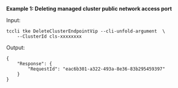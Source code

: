 **Example 1: Deleting managed cluster public network access port**



Input: 

```
tccli tke DeleteClusterEndpointVip --cli-unfold-argument  \
    --ClusterId cls-xxxxxxxx
```

Output: 
```
{
    "Response": {
        "RequestId": "eac6b301-a322-493a-8e36-83b295459397"
    }
}
```

